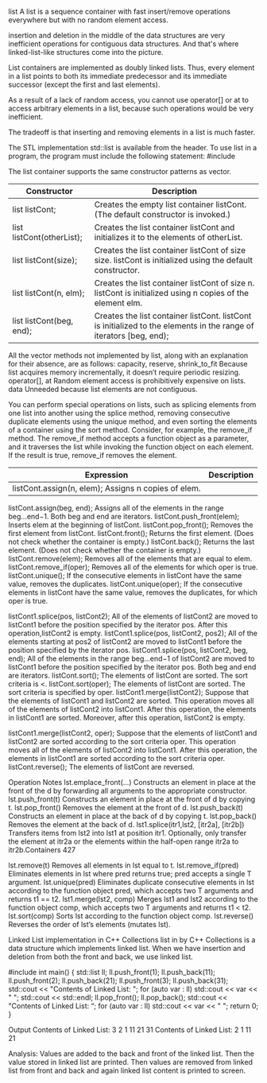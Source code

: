 list
A list is a sequence container with fast insert/remove operations everywhere
but with no random element access.

insertion and deletion in the middle of the data structures are very inefficient operations for contiguous data structures. And that's where linked-list-like structures come into the picture.

List containers are implemented as doubly linked lists. Thus, every element in a list points to both its immediate predecessor and its immediate successor (except the first and last elements).

As a result of a lack of random access, you cannot use operator[] or at to access arbitrary elements in a list, because such operations would be very inefficient.

The trade­off is that inserting and removing elements in a list is much faster.



The STL implementation std::list is available from the <list> header. To use list in a program, the program must include the following statement:
#include <list>


The list container supports the same constructor patterns as vector.


| Constructor | Description |
|-------------|-------------|
| list<elementType> listCont; | Creates the empty list container listCont. (The default constructor is invoked.) |
| list<elementType> listCont(otherList); | Creates the list container listCont and initializes it to the elements of otherList. |
| list<elementType> listCont(size); | Creates the list container listCont of size size. listCont is initialized using the default constructor.|
| list<elementType> listCont(n, elm); | Creates the list container listCont of size n. listCont is initialized using n copies of the element elm. |
| list<elementType> listCont(beg, end); | Creates the list container listCont. listCont is initialized to the elements in the range of iterators [beg, end); |


All the vector methods not implemented by list, along with an explanation for their absence, are as follows:
capacity, reserve, shrink_to_fit Because list acquires memory incrementally, it doesn’t require periodic resizing.
operator[], at Random element access is prohibitively expensive on lists.
data Unneeded because list elements are not contiguous.

You can perform special operations on lists, such as splicing elements
from one list into another using the splice method, removing consecutive
duplicate elements using the unique method, and even sorting the elements
of a container using the sort method. Consider, for example, the remove_if
method. The remove_if method accepts a function object as a parameter,
and it traverses the list while invoking the function object on each element.
If the result is true, remove_if removes the element.




| Expression  | Description |
|-------------|-------------|
| listCont.assign(n, elem); Assigns n copies of elem.
listCont.assign(beg, end);
Assigns all of the elements in the
range beg...end−1. Both
beg and end are iterators.
listCont.push_front(elem); Inserts elem at the beginning of
listCont.
listCont.pop_front(); Removes the first element from
listCont.
listCont.front(); Returns the first element. (Does not
check whether the container is empty.)
listCont.back();
Returns the last element. (Does
not check whether the container
is empty.)
listCont.remove(elem); Removes all of the elements that
are equal to elem.
listCont.remove_if(oper); Removes all of the elements for
which oper is true.
listCont.unique();
If the consecutive elements in
listCont have the same
value, removes the duplicates.
listCont.unique(oper);
If the consecutive elements in
listCont have the same
value, removes the duplicates, for
which oper is true.

listCont1.splice(pos, listCont2);
All of the elements of
listCont2 are moved to
listCont1 before the position
specified by the iterator pos. After
this operation,listCont2 is
empty.
listCont1.splice(pos, listCont2, pos2);
All of the elements starting at
pos2 of listCont2 are
moved to listCont1 before
the position specified by the
iterator pos.
listCont1.splice(pos, listCont2,
beg, end);
All of the elements in the
range beg...end−1 of
listCont2 are moved
to listCont1 before the
position specified by the iterator
pos. Both beg and end are
iterators.
listCont.sort(); The elements of listCont are
sorted. The sort criteria is <.
listCont.sort(oper);
The elements of listCont are
sorted.
The sort criteria is specified by
oper.
listCont1.merge(listCont2);
Suppose that the elements
of listCont1 and
listCont2 are sorted.
This operation moves all of the
elements of listCont2
into listCont1. After
this operation, the elements
in listCont1 are sorted.
Moreover, after this operation,
listCont2 is empty.

listCont1.merge(listCont2, oper);
Suppose that the elements
of listCont1 and
listCont2 are sorted
according to the sort criteria
oper. This operation moves all
of the elements of listCont2
into listCont1. After
this operation, the elements
in listCont1 are sorted
according to the sort criteria oper.
listCont.reverse(); The elements of listCont are
reversed.




Operation Notes
lst.emplace_front(...) Constructs an element in place at the front of the d by forwarding all arguments to the appropriate constructor.
lst.push_front(t) Constructs an element in place at the front of d by copying t.
lst.pop_front() Removes the element at the front of d.
lst.push_back(t) Constructs an element in place at the back of d by copying t.
lst.pop_back() Removes the element at the back of d.
lst1.splice(itr1,lst2,
[itr2a], [itr2b])
Transfers items from lst2 into lst1 at position itr1.
Optionally, only transfer the element at itr2a or the elements
within the half-open range itr2a to itr2b.Containers 427

lst.remove(t) Removes all elements in lst equal to t.
lst.remove_if(pred) Eliminates elements in lst where pred returns true; pred
accepts a single T argument.
lst.unique(pred) Eliminates duplicate consecutive elements in lst according to
the function object pred, which accepts two T arguments and
returns t1 == t2.
lst1.merge(lst2, comp) Merges lst1 and lst2 according to the function object comp,
which accepts two T arguments and returns t1 < t2.
lst.sort(comp) Sorts lst according to the function object comp.
lst.reverse() Reverses the order of lst’s elements (mutates lst).








Linked List implementation in C++ Collections list<E> in by C++ Collections is a data structure which implements linked list.
When we have insertion and deletion from both the front and back, we use linked list.

#include <list>
int main()
{
  std::list<int> ll;
  ll.push_front(1);
  ll.push_back(11);
  ll.push_front(2);
  ll.push_back(21);
  ll.push_front(3);
  ll.push_back(31);
  std::cout << "Contents of Linked List: ";
  for (auto var : ll)
  std::cout << var << " ";
  std::cout << std::endl;
  ll.pop_front();
  ll.pop_back();
  std::cout << "Contents of Linked List: “;
  for (auto var : ll)
  std::cout << var << " ";
  return 0;
}

Output
Contents of Linked List: 3 2 1 11 21 31
Contents of Linked List: 2 1 11 21

Analysis:
Values are added to the back and front of the linked list. Then the value stored in linked list are printed. Then values are removed from linked list from front and back and again linked list content is printed to screen.
